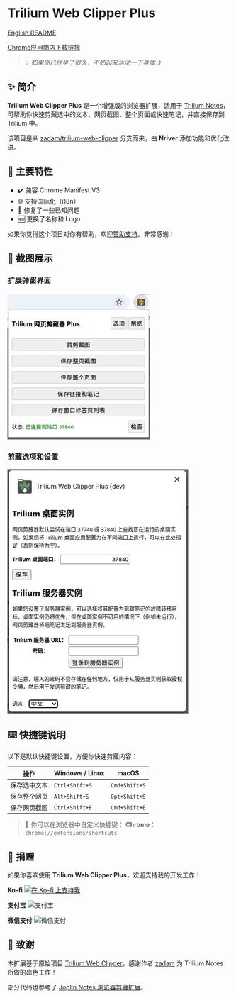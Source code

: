 # Trilium Web Clipper Plus

[English README](README.md)

[Chrome应用商店下载链接](https://chromewebstore.google.com/detail/trilium-web-clipper-plus/adkalonadklcbfpfgfjhkgaopdpljlkj)


> 💡 *如果你已经坐了很久，不妨起来活动一下身体 :)*

## ✨ 简介

**Trilium Web Clipper Plus** 是一个增强版的浏览器扩展，适用于 [Trilium Notes](https://github.com/zadam/trilium)，可帮助你快速剪藏选中的文本、网页截图、整个页面或快速笔记，并直接保存到 Trilium 中。

该项目是从 [zadam/trilium-web-clipper](https://github.com/zadam/trilium-web-clipper) 分支而来，由 **Nriver** 添加功能和优化改进。

## 🚀 主要特性

* ✔️ 兼容 Chrome Manifest V3
* 🌐 支持国际化（i18n）
* 🔧 修复了一些已知问题
* 🆕 更换了名称和 Logo

如果你觉得这个项目对你有帮助，欢迎[赞助支持](#捐赠)。非常感谢！

## 📸 截图展示

### 扩展弹窗界面
![扩展弹窗](docs/screenshot-cn-1.webp)

### 剪藏选项和设置
![剪藏选项](docs/screenshot-cn-2.webp)

## ⌨️ 快捷键说明

以下是默认快捷键设置，方便你快速剪藏内容：

| 操作     | Windows / Linux | macOS         |
| ------ | --------------- | ------------- |
| 保存选中文本 | `Ctrl+Shift+S`  | `Cmd+Shift+S` |
| 保存整个网页 | `Alt+Shift+S`   | `Opt+Shift+S` |
| 保存网页截图 | `Ctrl+Shift+E`  | `Cmd+Shift+E` |

> 🔧 你可以在浏览器中自定义快捷键：
> **Chrome**：`chrome://extensions/shortcuts`

## 🙏 捐赠

如果你喜欢使用 **Trilium Web Clipper Plus**，欢迎支持我的开发工作！

**Ko-fi**
[![在 Ko-fi 上支持我](https://ko-fi.com/img/githubbutton_sm.svg)](https://ko-fi.com/nriver)

**支付宝**
![支付宝](https://github.com/Nriver/trilium-translation/raw/main/docs/alipay.png)

**微信支付**
![微信支付](https://github.com/Nriver/trilium-translation/raw/main/docs/wechat_pay.png)

## 📌 致谢

本扩展基于原始项目 [Trilium Web Clipper](https://github.com/zadam/trilium-web-clipper)，感谢作者 [zadam](https://github.com/zadam) 为 Trilium Notes 所做的出色工作！

部分代码也参考了 [Joplin Notes 浏览器剪藏扩展](https://github.com/laurent22/joplin/tree/master/Clipper)。